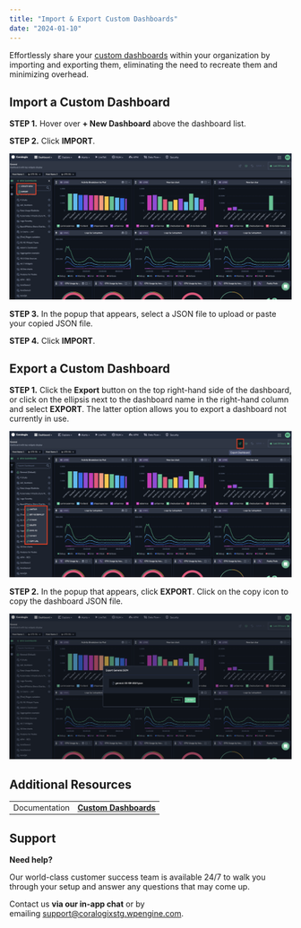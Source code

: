 ```yaml
---
title: "Import & Export Custom Dashboards"
date: "2024-01-10"
---
```


Effortlessly share your [custom dashboards](https://coralogixstg.wpengine.com/docs/custom-dashboards/) within your organization by importing and exporting them, eliminating the need to recreate them and minimizing overhead.

## Import a Custom Dashboard

**STEP 1.** Hover over **\+ New Dashboard** above the dashboard list.

**STEP 2.** Click **IMPORT**.

![](images/Untitled-53.png)

**STEP 3.** In the popup that appears, select a JSON file to upload or paste your copied JSON file.

**STEP 4.** Click **IMPORT**.

## Export a Custom Dashboard

**STEP 1.** Click the **Export** button on the top right-hand side of the dashboard, or click on the ellipsis next to the dashboard name in the right-hand column and select **EXPORT**. The latter option allows you to export a dashboard not currently in use.

![](images/Untitled-51.png)

**STEP 2.** In the popup that appears, click **EXPORT**. Click on the copy icon to copy the dashboard JSON file.

![](images/Untitled-52.png)

## Additional Resources

<table><tbody><tr><td>Documentation</td><td><strong><a href="https://coralogixstg.wpengine.com/docs/custom-dashboards/">Custom Dashboards</a></strong></td></tr></tbody></table>

## Support

**Need help?**

Our world-class customer success team is available 24/7 to walk you through your setup and answer any questions that may come up.

Contact us **via our in-app chat** or by emailing [support@coralogixstg.wpengine.com](mailto:support@coralogixstg.wpengine.com).
